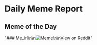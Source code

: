 # Daily Meme Report

## Meme of the Day
"### Me_irl\n\n![Meme](https://i.redd.it/v4nv0mv4yidd1.png)\n\n[View on Reddit](https://redd.it/1e7br2h)"
